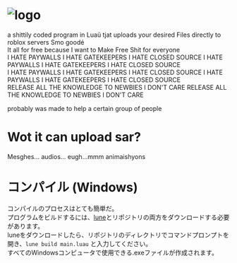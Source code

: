 # ![logo](https://github.com/user-attachments/assets/fc9ffda1-c970-4b81-9298-f348858e64d9)
a shittily coded program in Luaü tjat uploads your desired Files directly to roblox servers
Smo goodé<br>
It all for free because I want to Make Free Shit for everyone<br>
I HATE PAYWALLS I HATE GATEKEEPERS I HATE CLOSED SOURCE I HATE PAYWALLS I HATE GATEKEEPERS I HATE CLOSED SOURCE<br>
I HATE PAYWALLS I HATE GATEKEEPERS I HATE CLOSED SOURCE I HATE PAYWALLS I HATE GATEKEEPERS I HATE CLOSED SOURCE<br>
RELEASE ALL THE KNOWLEDGE TO NEWBIES I DON'T CARE RELEASE ALL THE KNOWLEDGE TO NEWBIES I DON'T CARE

probably was made to help a certain group of people
# Wot it can upload sar?
Mesghes... audios... eugh...mmm animaishyons
# コンパイル (Windows)
コンパイルのプロセスはとても簡単だ。<br>
プログラムをビルドするには、[lune](https://github.com/lune-org/lune)とリポジトリの両方をダウンロードする必要があります。<br>
luneをダウンロードしたら、リポジトリのディレクトリでコマンドプロンプトを開き、`lune build main.luau` と入力してください。<br>
すべてのWindowsコンピュータで使用できる.exeファイルが作成されます。
